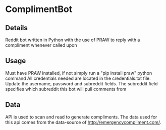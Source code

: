 # ComplimentBot

## Details
Reddit bot written in Python with the use of PRAW to reply with a compliment whenever called upon

## Usage
Must have PRAW installed, if not simply run a "pip install praw" python command
All credentials needed are located in the credentials.txt file. Update the username, password and subreddit fields.
The subreddit field specifies which subreddit this bot will pull comments from

## Data
API is used to scan and read to generate compliments. The data used for this api comes from the data-source of http://emergencycompliment.com/.

